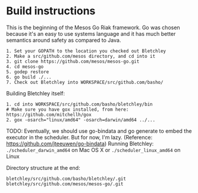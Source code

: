 # Build instructions

This is the beginning of the Mesos Go Riak framework. Go was chosen because it's
an easy to use systems language and it has much better semantics around safety as
compared to Java.

```
1. Set your GOPATH to the location you checked out Bletchley
2. Make a src/github.com/mesos directory, and cd into it
3. git clone https://github.com/mesos/mesos-go.git
4. cd mesos-go
5. godep restore
6. go build ./...
7. Check out Bletchley into WORKSPACE/src/github.com/basho/

```

Building Bletchley itself:
```
1. cd into WORKSPACE/src/github.com/basho/bletchley/bin
# Make sure you have gox installed, from here: https://github.com/mitchellh/gox
2. gox -osarch="linux/amd64" -osarch=darwin/amd64 ../...
```

TODO: Eventually, we should use go-bindata and go generate to embed the executor in the scheduler. But for now, I'm lazy.
(Reference: https://github.com/jteeuwen/go-bindata)
Running Bletchley: `./scheduler_darwin_amd64` on Mac OS X or `./scheduler_linux_amd64` on Linux


Directory structure at the end:
```
bletchley/src/github.com/basho/bletchley/.git
bletchley/src/github.com/mesos/mesos-go/.git
```